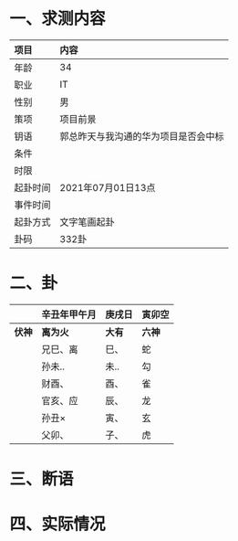 # 一、求测内容
|项目|内容|
|:-|:-|
|年龄|34|
|职业|IT|
|性别|男|
|策项|项目前景|
|钥语|郭总昨天与我沟通的华为项目是否会中标|
|条件||
|时限||
|起卦时间|2021年07月01日13点|
|事件时间||
|起卦方式|文字笔画起卦|
|卦码|332卦|

# 二、卦
||辛丑年甲午月|庚戌日|寅卯空|
|:-|:-|:-|:-|
|**伏神**|**离为火**|**大有**|**六神**|
||兄巳、离|巳、|蛇|
||孙未..|未..|勾|
||财酉、|酉、|雀|
||官亥、应|辰、|龙|
||孙丑×|寅、|玄|
||父卯、|子、|虎|


# 三、断语

# 四、实际情况